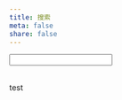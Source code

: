 ```yaml
---
title: 搜索
meta: false
share: false
---
```


<div class="searchbar">
<form action="https://www.baidu.com/baidu?ie=utf-8" target="_blank">
<input class="search" type="text" placeholder="" autocomplete="off" name="word">
</form>
</div>
</br>test
